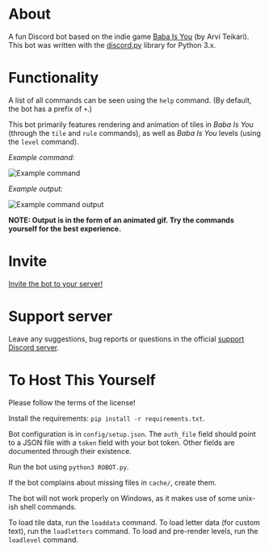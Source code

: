 # About

A fun Discord bot based on the indie game [Baba Is You](https://store.steampowered.com/app/736260/Baba_Is_You/) (by Arvi Teikari). This bot was written with the [discord.py](https://discordpy.readthedocs.io/en/latest/) library for Python 3.x.

# Functionality

A list of all commands can be seen using the `help` command. (By default, the bot has a prefix of `+`.)

This bot primarily features rendering and animation of
tiles in *Baba Is You* (through the `tile` and `rule` commands), 
as well as *Baba Is You* levels (using the `level` command).

*Example command:*

![Example command](https://cdn.discordapp.com/attachments/420095557231443988/596606587800387594/unknown.png)

*Example output:*

![Example command output](https://cdn.discordapp.com/attachments/420095557231443988/596606636215500816/unknown.png)

**NOTE: Output is in the form of an animated gif. Try the commands yourself for the best experience.**

# Invite

[Invite the bot to your server!](https://discordapp.com/api/oauth2/authorize?client_id=480227663047294987&scope=bot&permissions=388160)

# Support server

Leave any suggestions, bug reports or questions in the official [support Discord server](https://discord.gg/rMX3YPK).

# To Host This Yourself

Please follow the terms of the license!

Install the requirements: `pip install -r requirements.txt`.

Bot configuration is in `config/setup.json`. The `auth_file` field should point to a JSON file with a `token` field with your bot token. Other fields are documented through their existence.

Run the bot using `python3 ROBOT.py`.

If the bot complains about missing files in `cache/`, create them.

The bot will not work properly on Windows, as it makes use of some unix-ish shell commands.

To load tile data, run the `loaddata` command. To load letter data (for custom text), run the `loadletters` command. To load and pre-render levels, run the `loadlevel` command.
